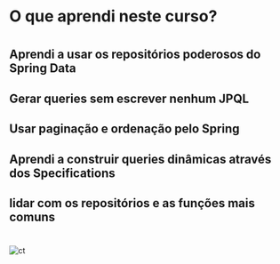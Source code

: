 # O que aprendi neste curso?
#
## Aprendi a usar os repositórios poderosos do Spring Data
## Gerar queries sem escrever nenhum JPQL
## Usar paginação e ordenação pelo Spring
## Aprendi a construir queries dinâmicas através dos Specifications
## lidar com os repositórios e as funções mais comuns

#
![ct](https://user-images.githubusercontent.com/76777760/167517897-8249626d-b874-466f-beff-6ac420c89301.png)
